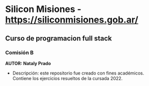 # Silicon Misiones - https://siliconmisiones.gob.ar/
## Curso de programacion full stack
### Comisión B
**AUTOR: Nataly Prado**
- Descripción: este repositorio fue creado con fines académicos. Contiene
los ejercicios resueltos de la cursada 2022.
